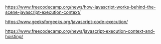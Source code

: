 https://www.freecodecamp.org/news/how-javascript-works-behind-the-scene-javascript-execution-context/

https://www.geeksforgeeks.org/javascript-code-execution/

https://www.freecodecamp.org/news/javascript-execution-context-and-hoisting/